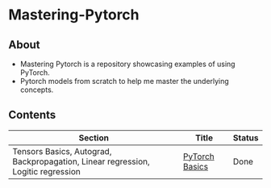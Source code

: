 # Mastering-Pytorch

## About
- Mastering Pytorch is a repository showcasing examples of using PyTorch. 
- Pytorch models from scratch to help me master the underlying concepts.

## Contents
Section | Title | Status
--- | --- |  ---
Tensors Basics, Autograd, Backpropagation, Linear regression, Logitic regression | [PyTorch Basics](./1.%20PyTorch%20Basics) |  Done


